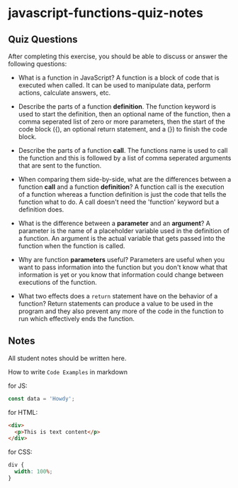 # javascript-functions-quiz-notes

## Quiz Questions

After completing this exercise, you should be able to discuss or answer the following questions:

- What is a function in JavaScript?
  A function is a block of code that is executed when called. It can be used to manipulate data, perform actions, calculate answers, etc.

- Describe the parts of a function **definition**.
  The function keyword is used to start the definition, then an optional name of the function, then a comma seperated list of zero or more parameters, then the start of the code block ({), an optional return statement, and a (}) to finish the code block.

- Describe the parts of a function **call**.
  The functions name is used to call the function and this is followed by a list of comma seperated arguments that are sent to the function.

- When comparing them side-by-side, what are the differences between a function **call** and a function **definition**?
  A function call is the execution of a function whereas a function definition is just the code that tells the function what to do. A call doesn't need the 'function' keyword but a definition does.

- What is the difference between a **parameter** and an **argument**?
  A parameter is the name of a placeholder variable used in the definition of a function. An argument is the actual variable that gets passed into the function when the function is called.

- Why are function **parameters** useful?
  Parameters are useful when you want to pass information into the function but you don't know what that information is yet or you know that information could change between executions of the function.

- What two effects does a `return` statement have on the behavior of a function?
  Return statements can produce a value to be used in the program and they also prevent any more of the code in the function to run which effectively ends the function.

## Notes

All student notes should be written here.

How to write `Code Examples` in markdown

for JS:

```javascript
const data = 'Howdy';
```

for HTML:

```html
<div>
  <p>This is text content</p>
</div>
```

for CSS:

```css
div {
  width: 100%;
}
```
